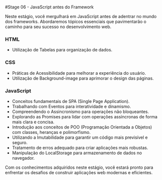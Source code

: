 #Stage 06 - JavaScript antes do Framework

Neste estágio, você mergulhará em JavaScript antes de adentrar no mundo dos frameworks. Abordaremos tópicos essenciais que pavimentarão o caminho para seu sucesso no desenvolvimento web.

### HTML
- Utilização de Tabelas para organização de dados.
### CSS
- Práticas de Acessibilidade para melhorar a experiência do usuário.
- Utilização de Background-image para aprimorar o design das páginas.
### JavaScript
- Conceitos fundamentais de SPA (Single Page Application).
- Trabalhando com Eventos para interatividade e dinamismo.
- Compreendendo o Assincronismo para operações não bloqueantes.
- Explorando as Promises para lidar com operações assíncronas de forma mais clara e concisa.
- Introdução aos conceitos de POO (Programação Orientada a Objetos) com classes, heranças e polimorfismo.
- Utilizando a Imutabilidade para garantir um código mais previsível e seguro.
- Tratamento de erros adequado para criar aplicações mais robustas.
- Manipulação do LocalStorage para armazenamento de dados no navegador.

Com os conhecimentos adquiridos neste estágio, você estará pronto para enfrentar os desafios de construir aplicações web modernas e eficientes.
